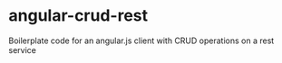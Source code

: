 # angular-crud-rest
Boilerplate code for an angular.js client with CRUD operations on a rest service
